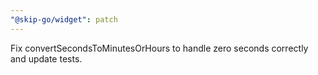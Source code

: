 ```yaml
---
"@skip-go/widget": patch
---
```

Fix convertSecondsToMinutesOrHours to handle zero seconds correctly and update tests.

